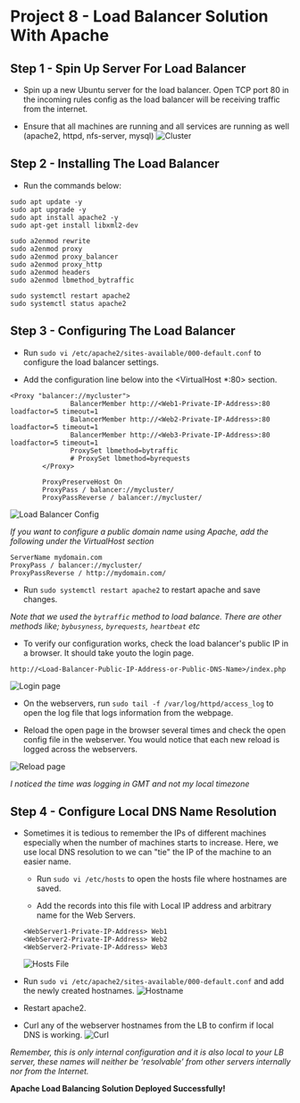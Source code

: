 # Project 8 - Load Balancer Solution With Apache

**Step 1 - Spin Up Server For Load Balancer**
---

- Spin up a new Ubuntu server for the load balancer. Open TCP port 80 in the incoming rules config as the load balancer will be receiving traffic from the internet.

- Ensure that all machines are running and all services are running as well (apache2, httpd, nfs-server, mysql)
![Cluster](allmachines.png)

**Step 2 - Installing The Load Balancer**
---

- Run the commands below:
```
sudo apt update -y
sudo apt upgrade -y
sudo apt install apache2 -y
sudo apt-get install libxml2-dev

sudo a2enmod rewrite
sudo a2enmod proxy
sudo a2enmod proxy_balancer
sudo a2enmod proxy_http
sudo a2enmod headers
sudo a2enmod lbmethod_bytraffic

sudo systemctl restart apache2
sudo systemctl status apache2
```

**Step 3 - Configuring The Load Balancer**
---

- Run `sudo vi /etc/apache2/sites-available/000-default.conf` to configure the load balancer settings.

- Add the configuration line below into the <VirtualHost *:80> section.
```
<Proxy "balancer://mycluster">
               BalancerMember http://<Web1-Private-IP-Address>:80 loadfactor=5 timeout=1
               BalancerMember http://<Web2-Private-IP-Address>:80 loadfactor=5 timeout=1
               BalancerMember http://<Web3-Private-IP-Address>:80 loadfactor=5 timeout=1
               ProxySet lbmethod=bytraffic
               # ProxySet lbmethod=byrequests
        </Proxy>

        ProxyPreserveHost On
        ProxyPass / balancer://mycluster/
        ProxyPassReverse / balancer://mycluster/
```

![Load Balancer Config](lbconf.png)

*If you want to configure a public domain name using Apache, add the following under the VirtualHost section*
```
ServerName mydomain.com
ProxyPass / balancer://mycluster/
ProxyPassReverse / http://mydomain.com/
``` 

- Run `sudo systemctl restart apache2` to restart apache and save changes.

*Note that we used the `bytraffic` method to load balance. There are other methods like; `bybusyness`, `byrequests`, `heartbeat` etc*

- To verify our configuration works, check the load balancer's public IP in a browser. It should take youto the login page.
```
http://<Load-Balancer-Public-IP-Address-or-Public-DNS-Name>/index.php
```

![Login page](loginpage.png)

- On the webservers, run `sudo tail -f /var/log/httpd/access_log` to open the log file that logs information from the webpage.

- Reload the open page in the browser several times and check the open config file in the webserver. You would notice that each new reload is logged across the webservers.

![Reload page](reload.png)

*I noticed the time was logging in GMT and not my local timezone*

**Step 4 - Configure Local DNS Name Resolution**
---

- Sometimes it is tedious to remember the IPs of different machines especially when the number of machines starts to increase. Here, we use local DNS resolution to we can "tie" the IP of the machine to an easier name.

    - Run `sudo vi /etc/hosts` to open the hosts file where hostnames are saved.

    - Add the records into this file with Local IP address and arbitrary name for the Web Servers.
    ```
    <WebServer1-Private-IP-Address> Web1
    <WebServer2-Private-IP-Address> Web2
    <WebServer2-Private-IP-Address> Web3
    ```

    ![Hosts File](etchosts.png)

-  Run `sudo vi /etc/apache2/sites-available/000-default.conf` and add the newly created hostnames.
![Hostname](lbhostname.png)

- Restart apache2.

- Curl any of the webserver hostnames from the LB to confirm if local DNS is working.
![Curl](curl.png)

*Remember, this is only internal configuration and it is also local to your LB server, these names will neither be ‘resolvable’ from other servers internally nor from the Internet.*

**Apache Load Balancing Solution Deployed Successfully!**

